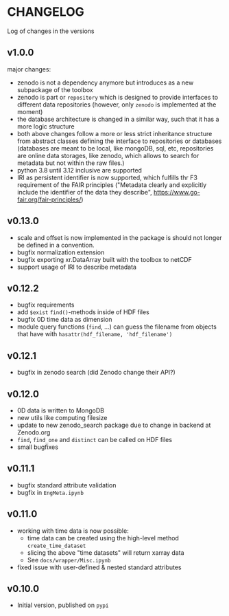 # CHANGELOG

Log of changes in the versions

## v1.0.0
major changes:
- zenodo is not a dependency anymore but introduces as a new subpackage of the toolbox
- zenodo is part or `repository` which is designed to provide interfaces to different data repositories (however, only `zenodo` is implemented at the moment)
- the database architecture is changed in a similar way, such that it has a more logic structure
- both above changes follow a more or less strict inheritance structure from abstract classes defining the interface to repositories or databases (databases are meant to be local, like mongoDB, sql, etc, repositories are online data storages, like zenodo, which allows to search for metadata but not within the raw files.)
- python 3.8 until 3.12 inclusive are supported
- IRI as persistent identifier is now supported, which fulfills thr F3 requirement of the FAIR principles ("Metadata clearly and explicitly include the identifier of the data they describe", https://www.go-fair.org/fair-principles/)

## v0.13.0
- scale and offset is now implemented in the package is should not longer be defined in a convention.
- bugfix normalization extension
- bugfix exporting xr.DataArray built with the toolbox to netCDF
- support usage of IRI to describe metadata

## v0.12.2

- bugfix requirements
- add `$exist` `find()`-methods inside of HDF files
- bugfix 0D time data as dimension
- module query functions (`find`, ...) can guess the filename from objects that have with `hasattr(hdf_filename, 'hdf_filename')`

## v0.12.1

- bugfix in zenodo search (did Zenodo change their API?)

## v0.12.0

- 0D data is written to MongoDB
- new utils like computing filesize
- update to new zenodo_search package due to change in backend at Zenodo.org
- `find`, `find_one` and `distinct` can be called on HDF files
- small bugfixes

## v0.11.1

- bugfix standard attribute validation
- bugfix in `EngMeta.ipynb`

## v0.11.0

- working with time data is now possible:
    - time data can be created using the high-level method `create_time_dataset`
    - slicing the above "time datasets" will return xarray data
    - See `docs/wrapper/Misc.ipynb`
- fixed issue with user-defined & nested standard attributes

## v0.10.0

- Initial version, published on `pypi`